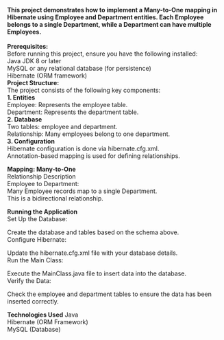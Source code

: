 <b>This project demonstrates how to implement a Many-to-One mapping in Hibernate using Employee and Department entities. Each Employee belongs to a single Department, while a Department can have multiple Employees.</b>
<br><br>
<b>Prerequisites:</b><br>
Before running this project, ensure you have the following installed:
<br>
Java JDK 8 or later <br>
MySQL or any relational database (for persistence) <br>
Hibernate (ORM framework) <br>
<b>Project Structure:</b><br>
The project consists of the following key components:
<br>
<b>1. Entities</b><br>
Employee: Represents the employee table.<br>
Department: Represents the department table.<br>
<b>2. Database</b><br>
Two tables: employee and department.<br>
Relationship: Many employees belong to one department.<br>
<b>3. Configuration</b><br>
Hibernate configuration is done via hibernate.cfg.xml.<br>
Annotation-based mapping is used for defining relationships.<br>

<b>Mapping: Many-to-One</b><br>
Relationship Description <br>
Employee to Department: <br>
Many Employee records map to a single Department. <br>
This is a bidirectional relationship. <br>

<b>Running the Application</b><br>
Set Up the Database:<br>

Create the database and tables based on the schema above.<br>
Configure Hibernate:<br>

Update the hibernate.cfg.xml file with your database details.<br>
Run the Main Class:<br>

Execute the MainClass.java file to insert data into the database.<br>
Verify the Data:<br>

Check the employee and department tables to ensure the data has been inserted correctly.<br>

<b>Technologies Used</b>
Java<br>
Hibernate (ORM Framework)<br>
MySQL (Database)
